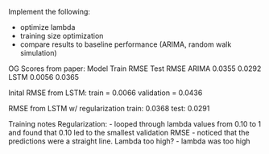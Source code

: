 Implement the following:
- optimize lambda
- training size optimization
- compare results to baseline performance (ARIMA, random walk simulation)

OG Scores from paper: 
    Model  Train RMSE  Test RMSE
    ARIMA    0.0355      0.0292
    LSTM     0.0056      0.0365

Inital RMSE from LSTM:
    train = 0.0066
    validation = 0.0436

RMSE from LSTM w/ regularization
    train: 0.0368
    test: 0.0291

Training notes
    Regularization:
        - looped through lambda values from 0.10 to 1 and found that 0.10 led to the smallest validation RMSE
        - noticed that the predictions were a straight line. Lambda too high?
        - lambda was too high
        
